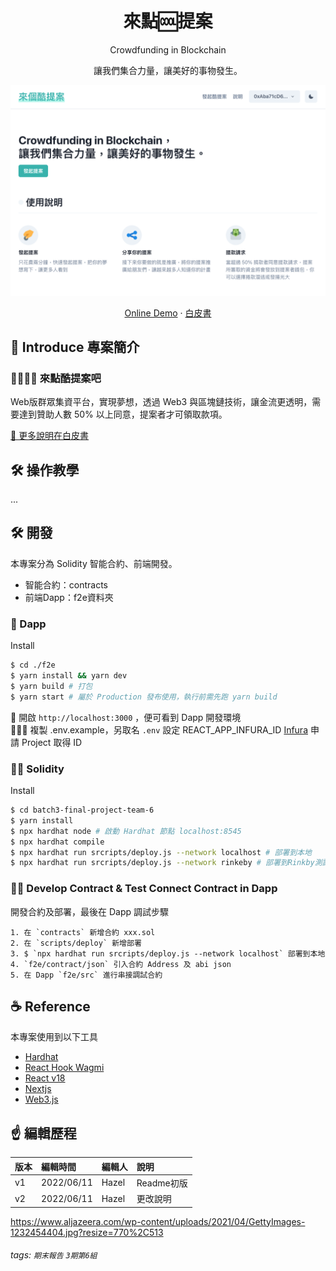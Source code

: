 <h1 align="center">
  來點🆒提案
</h1>
<p align="center">Crowdfunding in Blockchain</p>
<p align="center">讓我們集合力量，讓美好的事物發生。</p>

<p align="center">
  <img src="./cover.png" width="700px">
</p>

<p align="center">
    <a href="https://cool-proposal.vercel.app/" target="blank">Online Demo</a>
    ·
     <a href="https://ku-ti-an-de-bai-pi-shu.gitbook.io/come-up-with-a-cool-proposal/" target="blank">白皮書</a>
</p>

## 🚤 Introduce 專案簡介
### 👩‍👩‍👧‍👧 來點酷提案吧
Web版群眾集資平台，實現夢想，透過 Web3 與區塊鏈技術，讓金流更透明，需要達到贊助人數 50% 以上同意，提案者才可領取款項。

[🧐 更多說明在白皮書](https://ku-ti-an-de-bai-pi-shu.gitbook.io/come-up-with-a-cool-proposal/)


## 🛠️ 操作教學
...


## 🛠️ 開發
本專案分為 Solidity 智能合約、前端開發。
- 智能合約：contracts
- 前端Dapp：f2e資料夾

### 📱 Dapp
Install
```bash
$ cd ./f2e
$ yarn install && yarn dev
$ yarn build # 打包
$ yarn start # 屬於 Production 發布使用，執行前需先跑 yarn build
```
📱 開啟 `http://localhost:3000` ，便可看到 Dapp 開發環境<br>
👨🏼‍💻 複製 .env.example，另取名 `.env` 設定 REACT_APP_INFURA_ID [Infura](https://infura.io/) 申請 Project 取得 ID

### 👨‍💻 Solidity
Install
```bash
$ cd batch3-final-project-team-6
$ yarn install
$ npx hardhat node # 啟動 Hardhat 節點 localhost:8545
$ npx hardhat compile
$ npx hardhat run srcripts/deploy.js --network localhost # 部署到本地
$ npx hardhat run srcripts/deploy.js --network rinkeby # 部署到Rinkby測試鏈
```


### 👨‍💻 Develop Contract & Test Connect Contract in Dapp
開發合約及部署，最後在 Dapp 調試步驟

```
1. 在 `contracts` 新增合約 xxx.sol
2. 在 `scripts/deploy` 新增部署
3. $ `npx hardhat run srcripts/deploy.js --network localhost` 部署到本地
4. `f2e/contract/json` 引入合約 Address 及 abi json
5. 在 Dapp `f2e/src` 進行串接調試合約
```

## ☕ Reference
本專案使用到以下工具
- [Hardhat](https://hardhat.org/getting-started/)
- [React Hook Wagmi](https://wagmi.sh/)
- [React v18](https://zh-hant.reactjs.org/)
- [Nextjs](https://nextjs.org/)
- [Web3.js](https://web3js.readthedocs.io/)

## ☝ 編輯歷程

|版本|編輯時間|編輯人|說明|
|:---|:---|:---|:---|
|v1|2022/06/11|Hazel|Readme初版|
|v2|2022/06/11|Hazel|更改說明|


https://www.aljazeera.com/wp-content/uploads/2021/04/GettyImages-1232454404.jpg?resize=770%2C513

###### tags: `期末報告` `3期第6組`